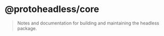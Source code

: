 # @protoheadless/core

> Notes and documentation for building and maintaining the headless package.
